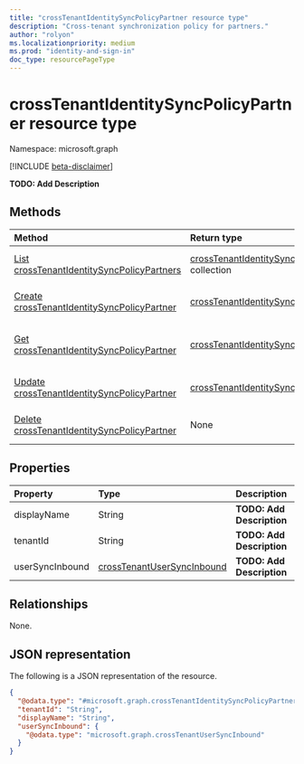 ```yaml
---
title: "crossTenantIdentitySyncPolicyPartner resource type"
description: "Cross-tenant synchronization policy for partners."
author: "rolyon"
ms.localizationpriority: medium
ms.prod: "identity-and-sign-in"
doc_type: resourcePageType
---
```


# crossTenantIdentitySyncPolicyPartner resource type

Namespace: microsoft.graph

[!INCLUDE [beta-disclaimer](../../includes/beta-disclaimer.md)]

**TODO: Add Description**

## Methods
|Method|Return type|Description|
|:---|:---|:---|
|[List crossTenantIdentitySyncPolicyPartners](../api/crosstenantaccesspolicyconfigurationpartner-list-identitysynchronization.md)|[crossTenantIdentitySyncPolicyPartner](../resources/crosstenantidentitysyncpolicypartner.md) collection|Get a list of the [crossTenantIdentitySyncPolicyPartner](../resources/crosstenantidentitysyncpolicypartner.md) objects and their properties.|
|[Create crossTenantIdentitySyncPolicyPartner](../api/crosstenantaccesspolicyconfigurationpartner-post-identitysynchronization.md)|[crossTenantIdentitySyncPolicyPartner](../resources/crosstenantidentitysyncpolicypartner.md)|Create a new [crossTenantIdentitySyncPolicyPartner](../resources/crosstenantidentitysyncpolicypartner.md) object.|
|[Get crossTenantIdentitySyncPolicyPartner](../api/crosstenantidentitysyncpolicypartner-get.md)|[crossTenantIdentitySyncPolicyPartner](../resources/crosstenantidentitysyncpolicypartner.md)|Read the properties and relationships of a [crossTenantIdentitySyncPolicyPartner](../resources/crosstenantidentitysyncpolicypartner.md) object.|
|[Update crossTenantIdentitySyncPolicyPartner](../api/crosstenantidentitysyncpolicypartner-update.md)|[crossTenantIdentitySyncPolicyPartner](../resources/crosstenantidentitysyncpolicypartner.md)|Update the properties of a [crossTenantIdentitySyncPolicyPartner](../resources/crosstenantidentitysyncpolicypartner.md) object.|
|[Delete crossTenantIdentitySyncPolicyPartner](../api/crosstenantaccesspolicyconfigurationpartner-delete-identitysynchronization.md)|None|Delete a [crossTenantIdentitySyncPolicyPartner](../resources/crosstenantidentitysyncpolicypartner.md) object.|

## Properties
|Property|Type|Description|
|:---|:---|:---|
|displayName|String|**TODO: Add Description**|
|tenantId|String|**TODO: Add Description**|
|userSyncInbound|[crossTenantUserSyncInbound](../resources/crosstenantusersyncinbound.md)|**TODO: Add Description**|

## Relationships
None.

## JSON representation
The following is a JSON representation of the resource.
<!-- {
  "blockType": "resource",
  "keyProperty": "id",
  "@odata.type": "microsoft.graph.crossTenantIdentitySyncPolicyPartner",
  "openType": false
}
-->
``` json
{
  "@odata.type": "#microsoft.graph.crossTenantIdentitySyncPolicyPartner",
  "tenantId": "String",
  "displayName": "String",
  "userSyncInbound": {
    "@odata.type": "microsoft.graph.crossTenantUserSyncInbound"
  }
}
```

